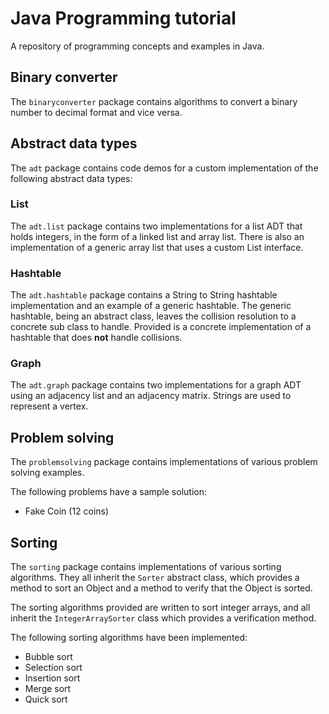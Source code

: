 # Java Programming tutorial
A repository of programming concepts and examples in Java.

## Binary converter
The `binaryconverter` package contains algorithms to convert a binary number to decimal format and vice versa. 

## Abstract data types
The `adt` package contains code demos for a custom implementation of the following abstract data types:

### List
The `adt.list` package contains two implementations for a list ADT that holds integers, in the form of a linked list and array list. 
There is also an implementation of a generic array list that uses a custom List interface.

### Hashtable
The `adt.hashtable` package contains a String to String hashtable implementation and an example of a generic hashtable. The generic hashtable, being an abstract class, leaves the collision resolution to a concrete sub class to handle. Provided is a concrete implementation of a hashtable that does **not** handle collisions.

### Graph
The `adt.graph` package contains two implementations for a graph ADT using an adjacency list and an adjacency matrix. Strings are used to represent a vertex. 

## Problem solving
The `problemsolving` package contains implementations of various problem solving examples. 

The following problems have a sample solution:
- Fake Coin (12 coins)

## Sorting
The `sorting` package contains implementations of various sorting algorithms. They all inherit the `Sorter` abstract class, which provides a method to sort an Object and a method to verify that the Object is sorted. 

The sorting algorithms provided are written to sort integer arrays, and all inherit the `IntegerArraySorter` class which provides a verification method. 

The following sorting algorithms have been implemented:
- Bubble sort
- Selection sort
- Insertion sort
- Merge sort
- Quick sort
